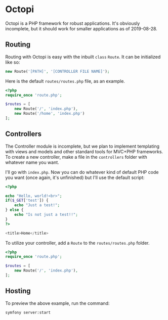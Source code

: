 # Octopi
Octopi is a PHP framework for robust applications.
It's obviously incomplete, but it should work for smaller applications as of 2019-08-28.

## Routing
Routing with Octopi is easy with the inbuilt `class` `Route`.  It can be initialized like so:

```php
new Route('[PATH]', '[CONTROLLER FILE NAME]');
```

Here is the default `routes/routes.php` file, as an example.
```php
<?php
require_once 'route.php';

$routes = [
    new Route('/', 'index.php'),
    new Route('/home', 'index.php')
];
```

## Controllers
The Controller module is incomplete, but we plan to implement templating with views and models and other standard tools for MVC+PHP frameworks.  To create a new controller, make a file in the `controllers` folder with whatever name you want.

I'll go with `index.php`.  Now you can do whatever kind of default PHP code you want (once again, it's unfinished) but I'll use the default script:
```php
<?php

echo "Hello, world!<br>";
if($_GET['test']) {
    echo "Just a test!";
} else {
    echo "Is not just a test!!";
}
?>

<title>Home</title>
```

To utilize your controller, add a `Route` to the `routes/routes.php` folder.
```php
<?php
require_once 'route.php';

$routes = [
    new Route('/', 'index.php'),
];
```

## Hosting
To preview the above example, run the command:
```shell
symfony server:start
```